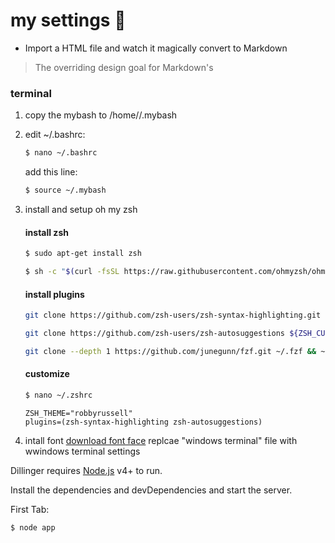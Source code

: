 # my settings 🍺

  - Import a HTML file and watch it magically convert to Markdown

> The overriding design goal for Markdown's

### terminal

1. copy the mybash to /home/<userName>/.mybash

2. edit ~/.bashrc:
    ```sh
    $ nano ~/.bashrc
    ```
    add this line:
    ```sh
    $ source ~/.mybash
    ```
3. install and setup oh my zsh
    #### install zsh
    ```sh
    $ sudo apt-get install zsh
    ```
    ```sh
    $ sh -c "$(curl -fsSL https://raw.githubusercontent.com/ohmyzsh/ohmyzsh/master/tools/install.sh)"
    ```

    #### install plugins
    ```sh
    git clone https://github.com/zsh-users/zsh-syntax-highlighting.git ${ZSH_CUSTOM:-~/.oh-my-zsh/custom}/plugins/zsh-syntax-highlighting
    ```
    
    ```sh
    git clone https://github.com/zsh-users/zsh-autosuggestions ${ZSH_CUSTOM:-~/.oh-my-zsh/custom}/plugins/zsh-autosuggestions
    ```
    
    ```sh
    git clone --depth 1 https://github.com/junegunn/fzf.git ~/.fzf && ~/.fzf/install
    ```
    
    #### customize
    ```sh
    $ nano ~/.zshrc
    ```
    ```
    ZSH_THEME="robbyrussell"
    plugins=(zsh-syntax-highlighting zsh-autosuggestions)
    ```
4. intall font
    [download font face](https://github.com/powerline/fonts/tree/master/GoMono)
    replcae "windows terminal" file with wwindows terminal settings
    
    
    

Dillinger requires [Node.js](https://nodejs.org/) v4+ to run.

Install the dependencies and devDependencies and start the server.



First Tab:
```sh
$ node app
```
